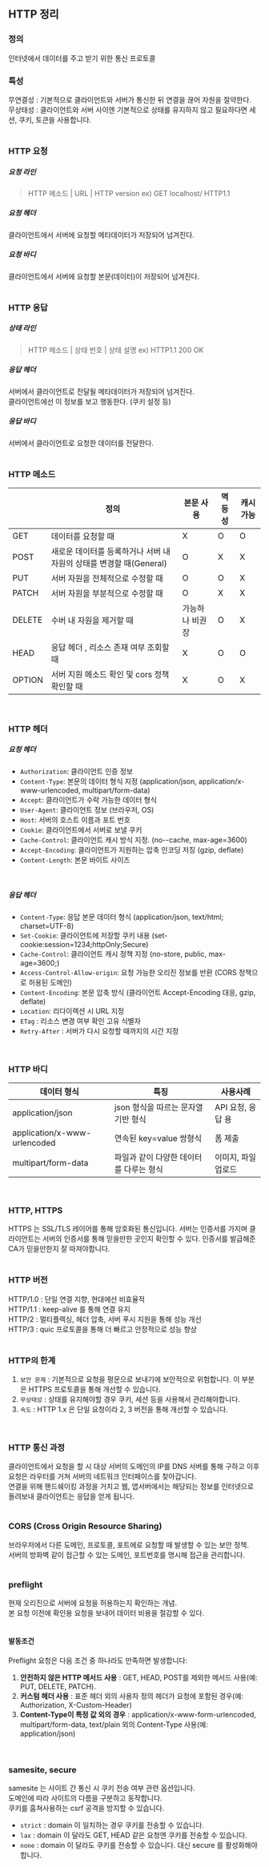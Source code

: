 ## HTTP 정리

### 정의
인터넷에서 데이터를 주고 받기 위한 통신 프로토콜
<br>

### 특성
무연결성 : 기본적으로 클라이언트와 서버가 통신한 뒤 연결을 끊어 자원을 절약한다.<br>
무상태성 : 클라이언트와 서버 사이엔 기본적으로 상태를 유지하지 않고 필요하다면 세션, 쿠키, 토큰을 사용합니다.
<br><br>


### HTTP 요청
##### 요청 라인
> HTTP 메소드 | URL | HTTP version
ex) GET localhost/ HTTP1.1


##### 요청 헤더
클라이언트에서 서버에 요청할 메타데이터가 저장되어 넘겨진다.
<br>

##### 요청 바디
클라이언트에서 서버에 요청할 본문(데이터)이 저장되어 넘겨진다.<br>
<br>

### HTTP 응답
##### 상태 라인
> HTTP 메소드 | 상태 번호 | 상태 설명
ex) HTTP1.1 200 OK

##### 응답 헤더
서버에서 클라이언트로 전달될 메타데이터가 저장되어 넘겨진다.<br>
클라이언트에선 이 정보를 보고 행동한다. (쿠키 설정 등)<br>

##### 응답 바디
서버에서 클라이언트로 요청한 데이터를 전달한다.
<br>
<br>

### HTTP 메소드
||정의|본문 사용|멱등성|캐시가능|
|----|----|----|----|----|
|GET|데이터를 요청할 때|X|O|O|
|POST|새로운 데이터를 등록하거나 서버 내 자원의 상태를 변경할 때(General)|O|X|X|
|PUT|서버 자원을 전체적으로 수정할 때|O|O|X|
|PATCH|서버 자원을 부분적으로 수정할 때|O|X|X|
|DELETE|수버 내 자원을 제거할 때|가능하나 비권장|O|X|
|HEAD|응답 헤더 , 리소스 존재 여부 조회할 때|X|O|O|
|OPTION|서버 지원 메소드 확인 및 cors 정책 확인할 때|X|O|X|
<br>

### HTTP 헤더
##### 요청 헤더
- `Authorization`: 클라이언트 인증 정보
- `Content-Type`: 본문의 데이터 형식 지정 (application/json, application/x-www-urlencoded, multipart/form-data)
- `Accept`: 클라이언트가 수락 가능한 데이터 형식
- `User-Agent`: 클라이언트 정보 (브라우저, OS)
- `Host`: 서버의 호스트 이름과 포트 번호
- `Cookie`: 클라이언트에서 서버로 보낼 쿠키
- `Cache-Control`: 클라이언트 캐시 방식 지정. (no--cache, max-age=3600)
- `Accept-Encoding`: 클라이언트가 지원하는 압축 인코딩 저징 (gzip, deflate)
- `Content-Length`: 본문 바이트 사이즈
<br>

##### 응답 헤더
- `Content-Type`: 응답 본문 데이터 형식 (application/json, text/html; charset=UTF-8)
- `Set-Cookie`: 클라이언트에 저장할 쿠키 내용 (set-cookie:session=1234;httpOnly;Secure)
- `Cache-Control`: 클라이언트 캐시 정책 지정 (no-store, public, max-age=3600;)
- `Access-Control-Allow-origin`: 요청 가능한 오리진 정보를 반환 (CORS 정책으로 허용된 도메인)
- `Content-Encoding`: 본문 압축 방식 (클라이언트 Accept-Encoding 대응, gzip, deflate)
- `Location`: 리다이렉션 시 URL 지정
- `ETag` : 리소스 변경 여부 확인 고유 식별자
- `Retry-After` : 서버가 다시 요청할 때까지의 시간 지정
<br>


### HTTP 바디
|데이터 형식|특징|사용사례|
|----|----|----|
|application/json|json 형식을 따르는 문자열 기반 형식|API 요청, 응답 용|
|application/x-www-urlencoded|연속된 key=value 쌍형식|폼 제출|
|multipart/form-data|파일과 같이 다양한 데이터를 다루는 형식|이미지, 파일 업로드|
<br>

### HTTP, HTTPS
HTTPS 는 SSL/TLS 레이어를 통해 암호화된 통신입니다. 서버는 인증서를 가지며 클라이언트는 서버의 인증서를 통해 믿을만한 곳인지 확인할 수 있다. 인증서를 발급해준 CA가 믿을만한지 잘 따져야합니다.<br>
<br>

### HTTP 버전
HTTP/1.0 : 단일 연결 지향, 현대에선 비효율적<br>
HTTP/1.1 : keep-alive 를 통해 연결 유지<br>
HTTP/2 : 멀티플렉싱, 헤더 압축, 서버 푸시 지원을 통해 성능 개선<br>
HTTP/3 : quic 프로토콜을 통해 더 빠르고 안정적으로 성능 향상<br>
<br>

### HTTP의 한계

1. `보안 문제` : 기본적으로 요청을 평문으로 보내기에 보안적으로 위험합니다. 이 부분은 HTTPS 프로토콜을 통해 개선할 수 있습니다.
2. `무상태성` : 상태를 유지해야할 경우 쿠키, 세션 등을 사용해서 관리해야합니다.
3. `속도` : HTTP 1.x 은 단일 요청이라 2, 3 버전을 통해 개선할 수 있습니다.
<br>

### HTTP 통신 과정
클라이언트에서 요청을 할 시 대상 서버의 도메인의 IP를 DNS 서버를 통해 구하고 이후 요청은 라우터를 거쳐 서버의 네트워크 인터페이스를 찾아갑니다.<br> 연결을 위해 핸드쉐이킹 과정을 거치고 웹, 앱서버에서는 해당되는 정보를 인터넷으로 돌려보내 클라이언트는 응답을 얻게 됩니다.<br>
<br>

### CORS (Cross Origin Resource Sharing)
브라우저에서 다른 도메인, 프로토콜, 포트에로 요청할 때 발생할 수 있는 보안 정책.<br>
서버의 방화벽 같이 접근할 수 있는 도메인, 포트번호를 명시해 접근을 관리합니다.<br>
<br>

### preflight
현재 오리진으로 서버에 요청을 허용하는지 확인하는 개념.<br>
본 요청 이전에 확인용 요청을 보내어 데이터 비용을 절감할 수 있다. <br>
<br>

#### 발동조건
Preflight 요청은 다음 조건 중 하나라도 만족하면 발생합니다:
	
1. **안전하지 않은 HTTP 메서드 사용** : GET, HEAD, POST를 제외한 메서드 사용(예: PUT, DELETE, PATCH).
2. **커스텀 헤더 사용** : 표준 헤더 외의 사용자 정의 헤더가 요청에 포함된 경우(예: Authorization, X-Custom-Header)
3. **Content-Type이 특정 값 외의 경우** : application/x-www-form-urlencoded, multipart/form-data, text/plain 외의 Content-Type 사용(예: application/json)
<br>

### samesite, secure
samesite 는 사이트 간 통신 시 쿠키 전송 여부 관련 옵션입니다.<br>
도메인에 따라 사이트의 다름을 구분하고 동작합니다.<br>
쿠키를 훔쳐사용하는 csrf 공격을 방지할 수 있습니다.<br>

- `strict` : domain 이 일치하는 경우 쿠키를 전송할 수 있습니다.
- `lax` : domain 이 달라도 GET, HEAD 같은 요청엔 쿠키를 전송할 수 있습니다.
- `none` : domain 이 달라도 쿠키를 전송할 수 있습니다. 대신 secure 를 활성화해야합니다.

